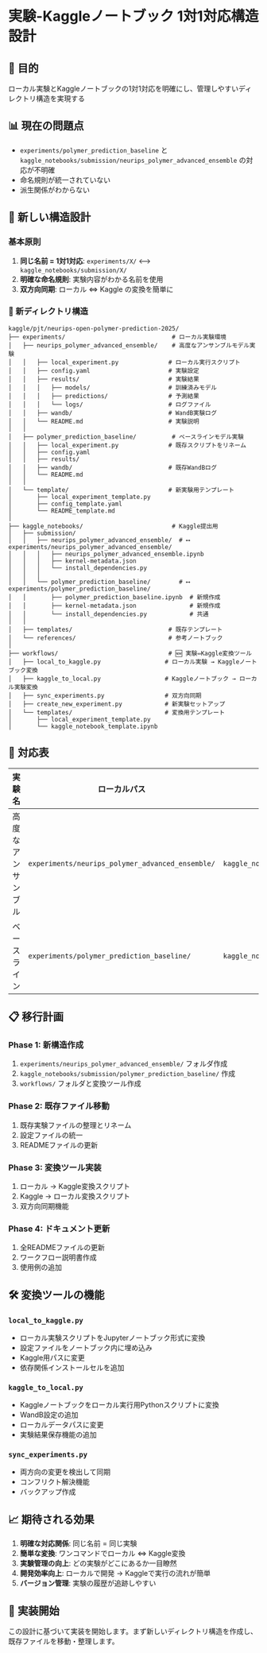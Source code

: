 # 実験-Kaggleノートブック 1対1対応構造設計

## 🎯 目的
ローカル実験とKaggleノートブックの1対1対応を明確にし、管理しやすいディレクトリ構造を実現する

## 📊 現在の問題点
- `experiments/polymer_prediction_baseline` と `kaggle_notebooks/submission/neurips_polymer_advanced_ensemble` の対応が不明確
- 命名規則が統一されていない
- 派生関係がわからない

## 🎯 新しい構造設計

### 基本原則
1. **同じ名前 = 1対1対応**: `experiments/X/` ⟷ `kaggle_notebooks/submission/X/`
2. **明確な命名規則**: 実験内容がわかる名前を使用
3. **双方向同期**: ローカル ⇔ Kaggle の変換を簡単に

### 📁 新ディレクトリ構造

```
kaggle/pjt/neurips-open-polymer-prediction-2025/
├── experiments/                              # ローカル実験環境
│   ├── neurips_polymer_advanced_ensemble/    # 高度なアンサンブルモデル実験
│   │   ├── local_experiment.py              # ローカル実行スクリプト
│   │   ├── config.yaml                      # 実験設定
│   │   ├── results/                         # 実験結果
│   │   │   ├── models/                      # 訓練済みモデル
│   │   │   ├── predictions/                 # 予測結果
│   │   │   └── logs/                        # ログファイル
│   │   ├── wandb/                           # WandB実験ログ
│   │   └── README.md                        # 実験説明
│   │
│   ├── polymer_prediction_baseline/          # ベースラインモデル実験
│   │   ├── local_experiment.py              # 既存スクリプトをリネーム
│   │   ├── config.yaml                      
│   │   ├── results/                         
│   │   ├── wandb/                           # 既存WandBログ
│   │   └── README.md                        
│   │
│   └── template/                            # 新実験用テンプレート
│       ├── local_experiment_template.py
│       ├── config_template.yaml
│       └── README_template.md
│
├── kaggle_notebooks/                         # Kaggle提出用
│   ├── submission/
│   │   ├── neurips_polymer_advanced_ensemble/  # ⟷ experiments/neurips_polymer_advanced_ensemble/
│   │   │   ├── neurips_polymer_advanced_ensemble.ipynb
│   │   │   ├── kernel-metadata.json
│   │   │   └── install_dependencies.py
│   │   │
│   │   └── polymer_prediction_baseline/        # ⟷ experiments/polymer_prediction_baseline/
│   │       ├── polymer_prediction_baseline.ipynb  # 新規作成
│   │       ├── kernel-metadata.json               # 新規作成
│   │       └── install_dependencies.py            # 共通
│   │
│   ├── templates/                           # 既存テンプレート
│   └── references/                          # 参考ノートブック
│
├── workflows/                               # 🆕 実験⇔Kaggle変換ツール
│   ├── local_to_kaggle.py                  # ローカル実験 → Kaggleノートブック変換
│   ├── kaggle_to_local.py                  # Kaggleノートブック → ローカル実験変換
│   ├── sync_experiments.py                 # 双方向同期
│   ├── create_new_experiment.py            # 新実験セットアップ
│   └── templates/                          # 変換用テンプレート
│       ├── local_experiment_template.py
│       └── kaggle_notebook_template.ipynb
```

## 🔄 対応表

| 実験名 | ローカルパス | Kaggleパス | 説明 |
|--------|-------------|-----------|------|
| 高度なアンサンブル | `experiments/neurips_polymer_advanced_ensemble/` | `kaggle_notebooks/submission/neurips_polymer_advanced_ensemble/` | RDKit + XGBoost + CatBoost |
| ベースライン | `experiments/polymer_prediction_baseline/` | `kaggle_notebooks/submission/polymer_prediction_baseline/` | 基本的なML手法 |

## 📋 移行計画

### Phase 1: 新構造作成
1. `experiments/neurips_polymer_advanced_ensemble/` フォルダ作成
2. `kaggle_notebooks/submission/polymer_prediction_baseline/` 作成
3. `workflows/` フォルダと変換ツール作成

### Phase 2: 既存ファイル移動
1. 既存実験ファイルの整理とリネーム
2. 設定ファイルの統一
3. READMEファイルの更新

### Phase 3: 変換ツール実装
1. ローカル → Kaggle変換スクリプト
2. Kaggle → ローカル変換スクリプト
3. 双方向同期機能

### Phase 4: ドキュメント更新
1. 全READMEファイルの更新
2. ワークフロー説明書作成
3. 使用例の追加

## 🛠️ 変換ツールの機能

### `local_to_kaggle.py`
- ローカル実験スクリプトをJupyterノートブック形式に変換
- 設定ファイルをノートブック内に埋め込み
- Kaggle用パスに変更
- 依存関係インストールセルを追加

### `kaggle_to_local.py`
- Kaggleノートブックをローカル実行用Pythonスクリプトに変換
- WandB設定の追加
- ローカルデータパスに変更
- 実験結果保存機能の追加

### `sync_experiments.py`
- 両方向の変更を検出して同期
- コンフリクト解決機能
- バックアップ作成

## 📈 期待される効果

1. **明確な対応関係**: 同じ名前 = 同じ実験
2. **簡単な変換**: ワンコマンドでローカル ⇔ Kaggle変換
3. **実験管理の向上**: どの実験がどこにあるか一目瞭然
4. **開発効率向上**: ローカルで開発 → Kaggleで実行の流れが簡単
5. **バージョン管理**: 実験の履歴が追跡しやすい

## 🚀 実装開始

この設計に基づいて実装を開始します。まず新しいディレクトリ構造を作成し、既存ファイルを移動・整理します。